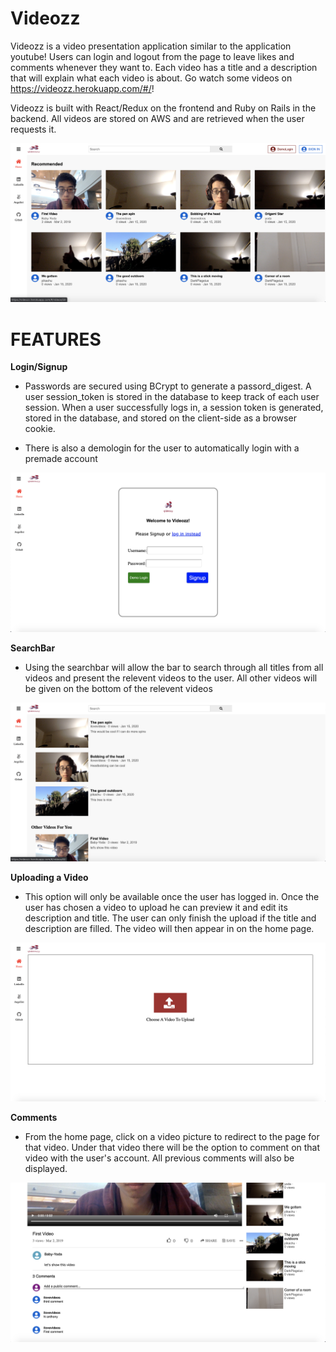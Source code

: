 # Videozz

Videozz is a video presentation application similar to the application youtube! Users can login and logout from the page to leave likes and comments whenever they want to. Each video has a title and a description that will explain what each video is about. Go watch some videos on https://videozz.herokuapp.com/#/!

Videozz is built with React/Redux on the frontend and Ruby on Rails in the backend. All videos are stored on AWS and are retrieved when the user requests it. 

<img src="./screenshots/Screen Shot 2020-05-25 at 11.17.30 AM.png">

# FEATURES

**Login/Signup**

- Passwords are secured using BCrypt to generate a passord_digest. A user session_token is stored in the database to keep track of each user session. When a user successfully logs in, a session token is generated, stored in the database, and stored on the client-side as a browser cookie.

- There is also a demologin for the user to automatically login with a premade account

<img src="./screenshots/Screen Shot 2020-05-25 at 11.20.04 AM.png">

**SearchBar**

- Using the searchbar will allow the bar to search through all titles from all videos and present the relevent videos to the user. All other videos will be given on the bottom of the relevent videos

<img src="./screenshots/Screen Shot 2020-05-25 at 11.21.04 AM.png">

**Uploading a Video**

- This option will only be available once the user has logged in. Once the user has chosen a video to upload he can preview it and edit its description and title. The user can only finish the upload if the title and description are filled. The video will then appear in on the home page. 

<img src="./screenshots/Screen Shot 2020-05-25 at 12.45.42 PM.png">

**Comments**

- From the home page, click on a video picture to redirect to the page for that video. Under that video there will be the option to comment on that video with the user's account. All previous comments will also be displayed. 

<img src="./screenshots/Screen Shot 2020-05-25 at 11.23.16 AM.png">









